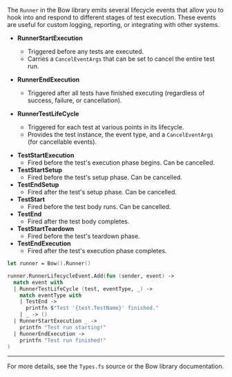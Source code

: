 <!-- (dl
(section-meta
    (title Runner Lifetime Events)
)
) -->

The `Runner` in the Bow library emits several lifecycle events that allow you to hook into and respond to different stages of test execution. These events are useful for custom logging, reporting, or integrating with other systems.


<!-- (dl (# Runner Lifecycle Events)) -->

- **RunnerStartExecution**
  - Triggered before any tests are executed.
  - Carries a `CancelEventArgs` that can be set to cancel the entire test run.

- **RunnerEndExecution**
  - Triggered after all tests have finished executing (regardless of success, failure, or cancellation).

- **RunnerTestLifeCycle**
  - Triggered for each test at various points in its lifecycle.
  - Provides the test instance, the event type, and a `CancelEventArgs` (for cancellable events).


<!-- (dl (# Test Lifecycle Event Types)) -->

- **TestStartExecution**
  - Fired before the test's execution phase begins. Can be cancelled.
- **TestStartSetup**
  - Fired before the test's setup phase. Can be cancelled.
- **TestEndSetup**
  - Fired after the test's setup phase. Can be cancelled.
- **TestStart**
  - Fired before the test body runs. Can be cancelled.
- **TestEnd**
  - Fired after the test body completes.
- **TestStartTeardown**
  - Fired before the test's teardown phase.
- **TestEndExecution**
  - Fired after the test's execution phase completes.


<!-- (dl (# Example: Subscribing to Runner Events)) -->


```fsharp
let runner = Bow().Runner()

runner.RunnerLifecycleEvent.Add(fun (sender, event) ->
  match event with
  | RunnerTestLifeCycle (test, eventType, _) ->
    match eventType with
    | TestEnd ->
      printfn $"Test '{test.TestName}' finished."
    | _ -> ()
  | RunnerStartExecution _ ->
    printfn "Test run starting!"
  | RunnerEndExecution ->
    printfn "Test run finished!"
)
```

---

For more details, see the `Types.fs` source or the Bow library documentation.
